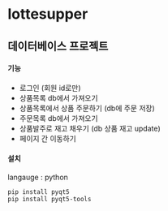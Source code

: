 # lottesupper
## 데이터베이스 프로젝트

#### 기능
- 로그인 (회원 id로만)
- 상품목록 db에서 가져오기
- 상품목록에서 상품 주문하기 (db에 주문 저장)
- 주문목록 db에서 가져오기
- 상품발주로 재고 채우기 (db 상품 재고 update)
- 페이지 간 이동하기

#### 설치
langauge : python
```
pip install pyqt5
pip install pyqt5-tools
```
